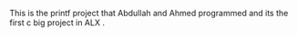 This is the printf project that Abdullah and Ahmed programmed  and its the first c big project in ALX .
